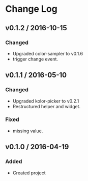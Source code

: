 # Change Log

## v0.1.2 / 2016-10-15
### Changed
- Upgraded color-sampler to v0.1.6
- trigger change event.

## v0.1.1 / 2016-05-10
### Changed
- Upgraded kolor-picker to v0.2.1
- Restructured helper and widget.
### Fixed
- missing value.

## v0.1.0 / 2016-04-19
### Added
- Created project
